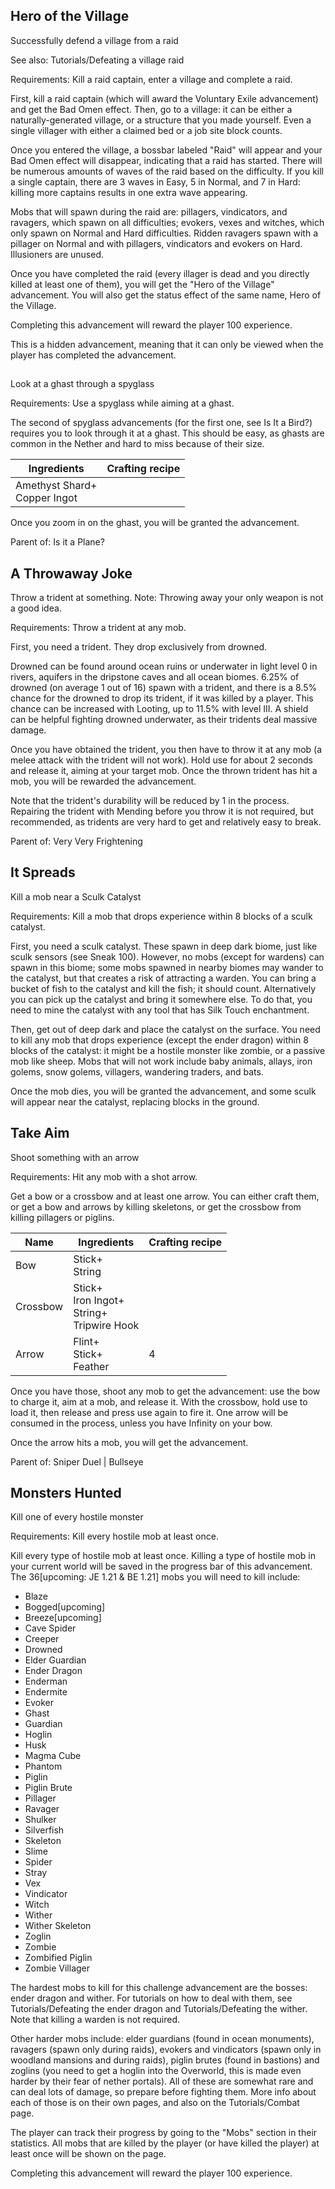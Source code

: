 ## Hero of the Village
Successfully defend a village from a raid

See also: Tutorials/Defeating a village raid

Requirements: Kill a raid captain, enter a village and complete a raid.

First, kill a raid captain (which will award the Voluntary Exile advancement) and get the Bad Omen effect. Then, go to a village: it can be either a naturally-generated village, or a structure that you made yourself. Even a single villager with either a claimed bed or a job site block counts. 

Once you entered the village, a bossbar labeled "Raid" will appear and your Bad Omen effect will disappear, indicating that a raid has started. There will be numerous amounts of waves of the raid based on the difficulty. If you kill a single captain, there are 3 waves in Easy, 5 in Normal, and 7 in Hard: killing more captains results in one extra wave appearing.

Mobs that will spawn during the raid are: pillagers, vindicators, and ravagers, which spawn on all difficulties; evokers, vexes and witches, which only spawn on Normal and Hard difficulties. Ridden ravagers spawn with a pillager on Normal and with pillagers, vindicators and evokers on Hard. Illusioners are unused.

Once you have completed the raid (every illager is dead and you directly killed at least one of them), you will get the "Hero of the Village" advancement. You will also get the status effect of the same name, Hero of the Village.

Completing this advancement will reward the player 100 experience.

This is a hidden advancement, meaning that it can only be viewed when the player has completed the advancement.

## 
Look at a ghast through a spyglass

Requirements: Use a spyglass while aiming at a ghast.

The second of spyglass advancements (for the first one, see Is It a Bird?) requires you to look through it at a ghast. This should be easy, as ghasts are common in the Nether and hard to miss because of their size.

| Ingredients                      | Crafting recipe |
|----------------------------------|-----------------|
| Amethyst Shard+<br/>Copper Ingot |                 |

Once you zoom in on the ghast, you will be granted the advancement. 

Parent of: Is it a Plane?

## A Throwaway Joke
Throw a trident at something. Note: Throwing away your only weapon is not a good idea.

Requirements: Throw a trident at any mob.

First, you need a trident. They drop exclusively from drowned. 

Drowned can be found around ocean ruins or underwater in light level 0 in rivers, aquifers in the dripstone caves and all ocean biomes. 6.25% of drowned (on average 1 out of 16) spawn with a trident, and there is a 8.5% chance for the drowned to drop its trident, if it was killed by a player. This chance can be increased with Looting, up to 11.5% with level III. A shield can be helpful fighting drowned underwater, as their tridents deal massive damage.

Once you have obtained the trident, you then have to throw it at any mob (a melee attack with the trident will not work). Hold use for about 2 seconds and release it, aiming at your target mob. Once the thrown trident has hit a mob, you will be rewarded the advancement.

Note that the trident's durability will be reduced by 1 in the process. Repairing the trident with Mending before you throw it is not required, but recommended, as tridents are very hard to get and relatively easy to break.

Parent of: Very Very Frightening

## It Spreads
Kill a mob near a Sculk Catalyst

Requirements: Kill a mob that drops experience within 8 blocks of a sculk catalyst.

First, you need a sculk catalyst. These spawn in deep dark biome, just like sculk sensors (see Sneak 100). However, no mobs (except for wardens) can spawn in this biome; some mobs spawned in nearby biomes may wander to the catalyst, but that creates a risk of attracting a warden. You can bring a bucket of fish to the catalyst and kill the fish; it should count. Alternatively you can pick up the catalyst and bring it somewhere else. To do that, you need to mine the catalyst with any tool that has Silk Touch enchantment.

Then, get out of deep dark and place the catalyst on the surface. You need to kill any mob that drops experience (except the ender dragon) within 8 blocks of the catalyst: it might be a hostile monster like zombie, or a passive mob like sheep. Mobs that will not work include baby animals, allays, iron golems, snow golems, villagers, wandering traders, and bats.

Once the mob dies, you will be granted the advancement, and some sculk will appear near the catalyst, replacing blocks in the ground.

## Take Aim
Shoot something with an arrow

Requirements: Hit any mob with a shot arrow.

Get a bow or a crossbow and at least one arrow. You can either craft them, or get a bow and arrows by killing skeletons, or get the crossbow from killing pillagers or piglins.

| Name     | Ingredients                                          | Crafting recipe |
|----------|------------------------------------------------------|-----------------|
| Bow      | Stick+<br/>String                                    |                 |
| Crossbow | Stick+<br/>Iron Ingot+<br/>String+<br/>Tripwire Hook |                 |
| Arrow    | Flint+<br/>Stick+<br/>Feather                        | 4               |

Once you have those, shoot any mob to get the advancement: use the bow to charge it, aim at a mob, and release it. With the crossbow, hold use to load it, then release and press use again to fire it. One arrow will be consumed in the process, unless you have Infinity on your bow.

Once the arrow hits a mob, you will get the advancement.

Parent of: Sniper Duel | Bullseye

## Monsters Hunted
Kill one of every hostile monster

Requirements: Kill every hostile mob at least once.

Kill every type of hostile mob at least once. Killing a type of hostile mob in your current world will be saved in the progress bar of this advancement. The 36‌[upcoming: JE 1.21 & BE 1.21] mobs you will need to kill include: 

- Blaze
- Bogged‌[upcoming]
- Breeze‌[upcoming]
- Cave Spider
- Creeper
- Drowned
- Elder Guardian
- Ender Dragon
- Enderman
- Endermite
- Evoker
- Ghast
- Guardian
- Hoglin
- Husk
- Magma Cube
- Phantom
- Piglin
- Piglin Brute
- Pillager
- Ravager
- Shulker
- Silverfish
- Skeleton
- Slime
- Spider
- Stray
- Vex
- Vindicator
- Witch
- Wither
- Wither Skeleton
- Zoglin
- Zombie
- Zombified Piglin
- Zombie Villager

The hardest mobs to kill for this challenge advancement are the bosses: ender dragon and wither. For tutorials on how to deal with them, see Tutorials/Defeating the ender dragon and Tutorials/Defeating the wither. Note that killing a warden is not required.

Other harder mobs include: elder guardians (found in ocean monuments), ravagers (spawn only during raids), evokers and vindicators (spawn only in woodland mansions and during raids), piglin brutes (found in bastions) and zoglins (you need to get a hoglin into the Overworld, this is made even harder by their fear of nether portals). All of these are somewhat rare and can deal lots of damage, so prepare before fighting them. More info about each of those is on their own pages, and also on the Tutorials/Combat page.

The player can track their progress by going to the "Mobs" section in their statistics. All mobs that are killed by the player (or have killed the player) at least once will be shown on the page.

Completing this advancement will reward the player 100 experience.

